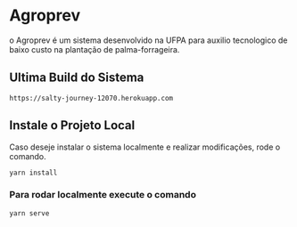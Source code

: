 # Agroprev

o Agroprev é um sistema desenvolvido na UFPA para auxilio tecnologico de baixo custo na plantação de palma-forrageira.

## Ultima Build do Sistema
```
https://salty-journey-12070.herokuapp.com
```

## Instale o Projeto Local
Caso deseje instalar o sistema localmente e realizar modificações, rode o comando.

```
yarn install
```

### Para rodar localmente execute o comando
```
yarn serve
```
